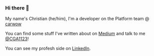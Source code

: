 ### Hi there 🌊

My name's Christian (he/him), I'm a developer on the Platform team @ [carwow]

You can find some stuff I've written about on [Medium] and talk to me [@CGA1123]!

You can see my profesh side on [LinkedIn].

[carwow]: https://github.com/carwow
[@CGA1123]: https://twitter.com/CGA1123
[LinkedIn]: https://linkedin.com/in/christiangregg
[Medium]: https://medium.com/@CGA1123

<!--
**CGA1123/CGA1123** is a ✨ _special_ ✨ repository because its `README.md` (this file) appears on your GitHub profile.

Here are some ideas to get you started:

- 🔭 I’m currently working on ...
- 🌱 I’m currently learning ...
- 👯 I’m looking to collaborate on ...
- 🤔 I’m looking for help with ...
- 💬 Ask me about ...
- 📫 How to reach me: ...
- 😄 Pronouns: ...
- ⚡ Fun fact: ...
-->
